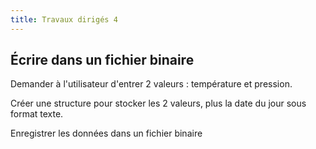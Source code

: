 ```yaml
---
title: Travaux dirigés 4
---
```


## Écrire dans un fichier binaire

Demander à l'utilisateur d'entrer 2 valeurs : température et pression.

Créer une structure pour stocker les 2 valeurs, plus la date du jour sous format texte.

Enregistrer les données dans un fichier binaire
